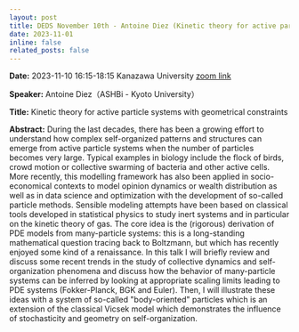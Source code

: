 ```yaml
---
layout: post
title: DEDS November 10th - Antoine Diez (Kinetic theory for active particle systems with geometrical constraints) 
date: 2023-11-01 
inline: false
related_posts: false
---
```


**Date:**  2023-11-10 16:15-18:15  Kanazawa University [zoom link](https://us06web.zoom.us/meeting/register/tZYrfuiqrT8vHNXgr978U5_dbkSJ4Fwfs6db#/registration)

**Speaker:** Antoine Diez（ASHBi - Kyoto University）

**Title:** Kinetic theory for active particle systems with geometrical constraints

**Abstract:** During the last decades, there has been a growing effort to understand how complex self-organized patterns and structures can emerge from active particle systems when the number of particles becomes very large. Typical examples in biology include the flock of birds, crowd motion or collective swarming of bacteria and other active cells. More recently, this modelling framework has also been applied in socio-economical contexts to model opinion dynamics or wealth distribution as well as in data science and optimization with the development of so-called particle methods. Sensible modeling attempts have been based on classical tools developed in statistical physics to study inert systems and in particular on the kinetic theory of gas. The core idea is the (rigorous) derivation of PDE models from many-particle systems: this is a long-standing mathematical question tracing back to Boltzmann, but which has recently enjoyed some kind of a renaissance. In this talk I will briefly review and discuss some recent trends in the study of collective dynamics and self-organization phenomena and discuss how the behavior of many-particle systems can be inferred by looking at appropriate scaling limits leading to PDE systems (Fokker-Planck, BGK and Euler). Then, I will illustrate these ideas with a system of so-called "body-oriented" particles which is an extension of the classical Vicsek model which demonstrates the influence of stochasticity and geometry on self-organization.
